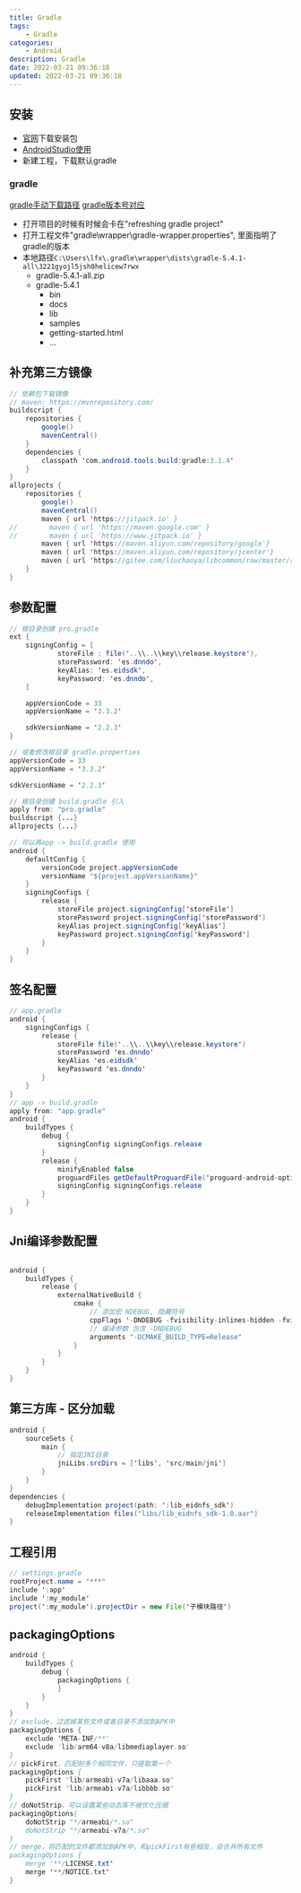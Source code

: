 ```yaml
---
title: Gradle
tags: 
    - Gradle
categories: 
    - Android
description: Gradle
date: 2022-03-21 09:36:18
updated: 2022-03-21 09:36:18
---
```


## 安装

+ [官网](https://developer.android.google.cn/)下载安装包
+ [AndroidStudio使用](https://developer.android.google.cn/studio/intro)
+ 新建工程，下载默认gradle

### gradle

[gradle手动下载路径](https://services.gradle.org/distributions/)
[gradle版本号对应](https://developer.android.google.cn/studio/releases/gradle-plugin#revisions)

+ 打开项目的时候有时候会卡在"refreshing gradle project"
+ 打开工程文件"gradle\wrapper\gradle-wrapper.properties", 里面指明了gradle的版本
+ 本地路径`C:\Users\lfx\.gradle\wrapper\dists\gradle-5.4.1-all\3221gyojl5jsh0helicew7rwx`
  + gradle-5.4.1-all.zip
  + gradle-5.4.1
    + bin
    + docs
    + lib
    + samples
    + getting-started.html
    + ...
    
## 补充第三方镜像

```java
// 依赖包下载镜像
// maven: https://mvnrepository.com/
buildscript {
    repositories {
		google()
		mavenCentral()
    }
    dependencies {
		classpath 'com.android.tools.build:gradle:3.1.4'
    }
}
allprojects {
    repositories {
		google()
		mavenCentral()
		maven { url 'https://jitpack.io' }
//        maven { url 'https://maven.google.com' }
//        maven { url 'https://www.jitpack.io' }
		maven { url 'https://maven.aliyun.com/repository/google'}
		maven { url 'https://maven.aliyun.com/repository/jcenter'}
		maven { url 'https://gitee.com/liuchaoya/libcommon/raw/master/repository/' }
    }
}
```

## 参数配置
```java
// 根目录创建 pro.gradle
ext {
    signingConfig = [
            storeFile : file('..\\..\\key\\release.keystore'),
            storePassword: 'es.dnndo',
            keyAlias: 'es.eidsdk',
            keyPassword: 'es.dnndo',
    ]

    appVersionCode = 33
    appVersionName = '3.3.2'

    sdkVersionName = '2.2.3'
}

// 或者修改根目录 gradle.properties
appVersionCode = 33
appVersionName = '3.3.2'

sdkVersionName = '2.2.3'
```

```java
// 根目录创建 build.gradle 引入
apply from: "pro.gradle"
buildscript {...}
allprojects {...}

// 可以再app -> build.gradle 使用
android {
    defaultConfig {
        versionCode project.appVersionCode
        versionName "${project.appVersionName}"
    }
    signingConfigs {
        release {
            storeFile project.signingConfig['storeFile']
            storePassword project.signingConfig['storePassword']
            keyAlias project.signingConfig['keyAlias']
            keyPassword project.signingConfig['keyPassword']
        }
    }
}
```

## 签名配置

```java
// app.gradle
android {
    signingConfigs {
        release {
            storeFile file('..\\..\\key\\release.keystore')
            storePassword 'es.dnndo'
            keyAlias 'es.eidsdk'
            keyPassword 'es.dnndo'
        }
    }
}
// app -> build.gradle
apply from: "app.gradle"
android {
    buildTypes {
        debug {
            signingConfig signingConfigs.release
        }
        release {
            minifyEnabled false
            proguardFiles getDefaultProguardFile('proguard-android-optimize.txt'), 'proguard-rules.pro'
            signingConfig signingConfigs.release
        }
    }
}
```

## Jni编译参数配置
```java

android {
    buildTypes {
        release {
            externalNativeBuild {
                cmake {
                    // 添加宏 NDEBUG, 隐藏符号
                    cppFlags '-DNDEBUG -fvisibility-inlines-hidden -fvisibility=hidden -fno-common'
                    // 编译参数 包含 -DNDEBUG 
                    arguments "-DCMAKE_BUILD_TYPE=Release"
                }
            }
        }
    }
}
```

## 第三方库 - 区分加载

```java
android {
    sourceSets {
        main {
            // 指定JNI目录
            jniLibs.srcDirs = ['libs', 'src/main/jni']
        }
    }
}
dependencies {
    debugImplementation project(path: ':lib_eidnfs_sdk')
    releaseImplementation files("libs/lib_eidnfs_sdk-1.0.aar")
}
```

## 工程引用

```java
// settings.gradle
rootProject.name = "***"
include ':app'
include ':my_module'
project(':my_module').projectDir = new File('子模块路径')
```

## packagingOptions

```java
android {
    buildTypes {
        debug {
            packagingOptions {
            }
        }
    }
}
// exclude，过滤掉某些文件或者目录不添加到APK中
packagingOptions {
    exclude 'META-INF/**'
    exclude 'lib/arm64-v8a/libmediaplayer.so'
}
// pickFirst，匹配到多个相同文件，只提取第一个
packagingOptions {
    pickFirst "lib/armeabi-v7a/libaaa.so"
    pickFirst "lib/armeabi-v7a/libbbb.so" 
}
// doNotStrip，可以设置某些动态库不被优化压缩
packagingOptions{
    doNotStrip "*/armeabi/*.so"
    doNotStrip "*/armeabi-v7a/*.so"
}
// merge，将匹配的文件都添加到APK中，和pickFirst有些相反，会合并所有文件
packagingOptions {
    merge '**/LICENSE.txt'
    merge '**/NOTICE.txt'
}

```

